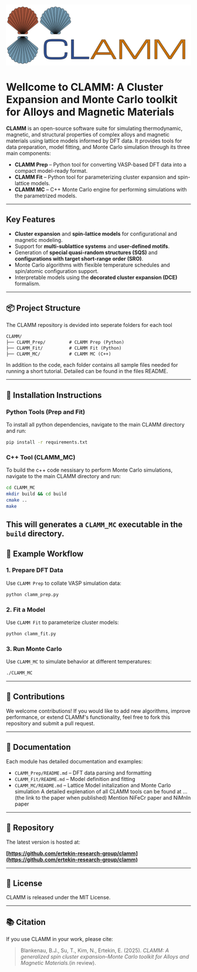 ![title](media/Clamm1.png)
# Wellcome to CLAMM: A Cluster Expansion and Monte Carlo toolkit for Alloys and Magnetic Materials 

**CLAMM** is an open-source software suite for simulating thermodynamic, magnetic, and structural properties of complex alloys and magnetic materials using lattice models informed by DFT data. It provides tools for data preparation, model fitting, and Monte Carlo simulation through its three main components:

- **CLAMM Prep** – Python tool for converting VASP-based DFT data into a compact model-ready format.
- **CLAMM Fit** – Python tool for parameterizing cluster expansion and spin-lattice models.
- **CLAMM MC** – C++ Monte Carlo engine for performing simulations with the parametrized models.
---
  
## Key Features
- **Cluster expansion** and **spin-lattice models** for configurational and magnetic modeling.
- Support for **multi-sublattice systems** and **user-defined motifs**.
- Generation of **special quasi-random structures (SQS)** and **configurations with target short-range order (SRO)**.
- Monte Carlo algorithms with flexible temperature schedules and spin/atomic configuration support.
- Interpretable models using the **decorated cluster expansion (DCE)** formalism.
---

## 📦 Project Structure
The CLAMM repository is devided into seperate folders for each tool
```
CLAMM/
├── CLAMM_Prep/         # CLAMM Prep (Python)
├── CLAMM_Fit/          # CLAMM Fit (Python)
├── CLAMM_MC/           # CLAMM MC (C++)
```
In addition to the code, each folder contains all sample files needed for running a short tutorial. Detailed can be found in the files README.

---

## 🔧 Installation Instructions

### Python Tools (Prep and Fit)
To install all python dependencies, navigate to the main CLAMM directory and run:
```bash
pip install -r requirements.txt
```

### C++ Tool (CLAMM_MC)
To build the c++ code nessisary to perform Monte Carlo simulations, navigate to the main CLAMM directory and run: 
```bash
cd CLAMM_MC
mkdir build && cd build
cmake ..
make
```
This will generates a `CLAMM_MC` executable in the `build` directory.
---

## 🚀 Example Workflow

### 1. Prepare DFT Data
Use `CLAMM Prep` to collate VASP simulation data:
```bash
python clamm_prep.py
```
### 2. Fit a Model
Use `CLAMM Fit` to parameterize cluster models:
```bash
python clamm_fit.py
```
### 3. Run Monte Carlo
Use `CLAMM_MC` to simulate behavior at different temperatures:
```bash
./CLAMM_MC
```
---

## 🤝 Contributions

We welcome contributions! If you would like to add new algorithms, improve performance, or extend CLAMM's functionality, feel free to fork this repository and submit a pull request.

---

## 📘 Documentation

Each module has detailed documentation and examples:
- `CLAMM_Prep/README.md` – DFT data parsing and formatting
- `CLAMM_Fit/README.md` – Model definition and fitting
- `CLAMM_MC/README.md` – Lattice Model initalization and Monte Carlo simulation
A detailed explenation of all CLAMM tools can be found at ... (the link to the paper when published)
Mention NiFeCr paper and NiMnIn paper
---

## 🔗 Repository

The latest version is hosted at:

**[https://github.com/ertekin-research-group/clamm](https://github.com/ertekin-research-group/clamm)**

---
## 📜 License

CLAMM is released under the MIT License.

---

## 📚 Citation

If you use CLAMM in your work, please cite:

> Blankenau, B.J., Su, T., Kim, N., Ertekin, E. (2025). *CLAMM: A generalized spin cluster expansion–Monte Carlo toolkit for Alloys and Magnetic Materials.*(in review).

